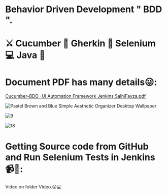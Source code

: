 # Behavior Driven Development " BDD ".
# ⚔️ Cucumber 🐛 Gherkin 👾 Selenium 💻 Java 🐞

# Document PDF has many details😜:
[Cucumber-BDD -UI Automation Framework Jenkins SalhiFayza.pdf](https://github.com/SalhiFayza/autoTest_AmazonBDD/files/12829114/Cucumber-BDD.-UI.Automation.Framework.Jenkins.SalhiFayza.pdf)

![Pastel Brown and Blue Simple Aesthetic Organizer Desktop Wallpaper](https://github.com/SalhiFayza/autoTest_AmazonBDD/assets/60444937/efe8908e-a95a-4a64-bffd-de83d16f5209)

![9](https://github.com/SalhiFayza/autoTest_AmazonBDD/assets/60444937/01395a4d-17f6-449a-83bc-8e509ebf596a)

![18](https://github.com/SalhiFayza/autoTest_AmazonBDD/assets/60444937/0fe3cb66-7623-4784-af33-04655f816f26)

# Getting Source code from GitHub and Run Selenium Tests in Jenkins 📹🤍:
Video on folder Video.😜💻

